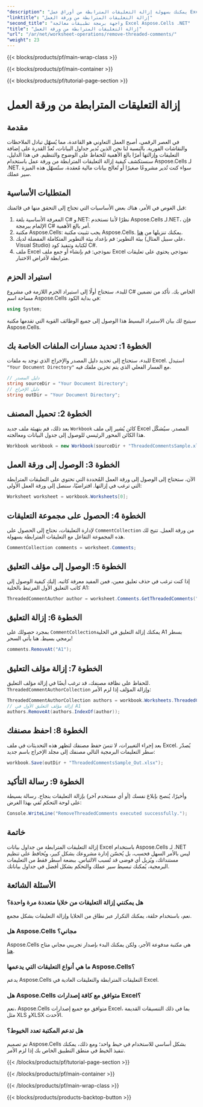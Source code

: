 ```yaml
---
"description": "يمكنك بسهولة إزالة التعليقات المترابطة من أوراق عمل Excel باستخدام Aspose.Cells لـ .NET من خلال هذا الدليل المفصل. بسّط إدارة ملفات Excel."
"linktitle": "إزالة التعليقات المترابطة من ورقة العمل"
"second_title": "واجهة برمجة تطبيقات معالجة Excel Aspose.Cells .NET"
"title": "إزالة التعليقات المترابطة من ورقة العمل"
"url": "/ar/net/worksheet-operations/remove-threaded-comments/"
"weight": 23
---
```


{{< blocks/products/pf/main-wrap-class >}}

{{< blocks/products/pf/main-container >}}

{{< blocks/products/pf/tutorial-page-section >}}

# إزالة التعليقات المترابطة من ورقة العمل

## مقدمة
في العصر الرقمي، أصبح العمل التعاوني هو القاعدة، مما يُسهّل تبادل الملاحظات والنقاشات الفورية. بالنسبة لنا نحن الذين نُدير جداول البيانات، تُعدّ القدرة على إضافة التعليقات وإزالتها أمرًا بالغ الأهمية للحفاظ على الوضوح والتنظيم. في هذا الدليل، سنستكشف كيفية إزالة التعليقات المترابطة من ورقة عمل باستخدام Aspose.Cells لـ .NET. سواء كنت تُدير مشروعًا صغيرًا أو تُعالج بيانات مالية مُعقدة، ستُسهّل هذه الميزة سير عملك.
## المتطلبات الأساسية
قبل الغوص في الأمر، هناك بعض الأساسيات التي تحتاج إلى التحقق منها في قائمتك:
1. المعرفة الأساسية بلغة C# و.NET: نظرًا لأننا نستخدم Aspose.Cells لـ.NET، فإن الإلمام ببرمجة C# أمر بالغ الأهمية.
2. مكتبة Aspose.Cells: يجب تثبيت مكتبة Aspose.Cells. يمكنك تنزيلها من [هنا](https://releases.aspose.com/cells/net/).
3. بيئة التطوير: قم بإعداد بيئة التطوير المتكاملة المفضلة لديك (على سبيل المثال، Visual Studio) لكتابة وتنفيذ كود C#.
4. ملف Excel نموذجي: قم بإنشاء أو جمع ملف Excel نموذجي يحتوي على تعليقات مترابطة لأغراض الاختبار.
## استيراد الحزم
للبدء، ستحتاج أولًا إلى استيراد الحزم اللازمة في مشروع C# الخاص بك. تأكد من تضمين مساحة اسم Aspose.Cells في بداية الكود:
```csharp
using System;
```
سيتيح لك بيان الاستيراد البسيط هذا الوصول إلى جميع الوظائف القوية التي تقدمها مكتبة Aspose.Cells.
## الخطوة 1: تحديد مسارات الملفات الخاصة بك
للبدء، ستحتاج إلى تحديد دليل المصدر والإخراج الذي توجد به ملفات Excel. استبدل `"Your Document Directory"` مع المسار الفعلي الذي يتم تخزين ملفك فيه.
```csharp
// دليل المصدر
string sourceDir = "Your Document Directory";
// دليل الإخراج
string outDir = "Your Document Directory";
```
## الخطوة 2: تحميل المصنف
بعد ذلك، قم بتهيئة ملف جديد `Workbook` كائن يُشير إلى ملف Excel المصدر. سيُشكّل هذا الكائن المحور الرئيسي للوصول إلى جدول البيانات ومعالجته.
```csharp
Workbook workbook = new Workbook(sourceDir + "ThreadedCommentsSample.xlsx");
```
## الخطوة 3: الوصول إلى ورقة العمل
الآن، ستحتاج إلى الوصول إلى ورقة العمل المُحددة التي تحتوي على التعليقات المترابطة التي ترغب في إزالتها. افتراضيًا، سنصل إلى ورقة العمل الأولى:
```csharp
Worksheet worksheet = workbook.Worksheets[0];
```
## الخطوة 4: الحصول على مجموعة التعليقات
لإدارة التعليقات، نحتاج إلى الحصول على `CommentCollection` من ورقة العمل. تتيح لك هذه المجموعة التفاعل مع التعليقات المترابطة بسهولة.
```csharp
CommentCollection comments = worksheet.Comments;
```
## الخطوة 5: الوصول إلى مؤلف التعليق
إذا كنت ترغب في حذف تعليق معين، فمن المفيد معرفة كاتبه. إليك كيفية الوصول إلى كاتب التعليق الأول المرتبط بالخلية A1:
```csharp
ThreadedCommentAuthor author = worksheet.Comments.GetThreadedComments("A1")[0].Author;
```
## الخطوة 6: إزالة التعليق
بمجرد حصولك على `CommentCollection`يمكنك إزالة التعليق في الخلية A1 بسطر برمجي بسيط. هنا يأتي السحر!
```csharp
comments.RemoveAt("A1");
```
## الخطوة 7: إزالة مؤلف التعليق
للحفاظ على نظافة مصنفك، قد ترغب أيضًا في إزالة مؤلف التعليق. `ThreadedCommentAuthorCollection` وإزالة المؤلف إذا لزم الأمر:
```csharp
ThreadedCommentAuthorCollection authors = workbook.Worksheets.ThreadedCommentAuthors;
// إزالة مؤلف التعليق الأول في A1
authors.RemoveAt(authors.IndexOf(author));
```
## الخطوة 8: احفظ مصنفك
بعد إجراء التغييرات، لا تنسَ حفظ مصنفك لتظهر هذه التحديثات في ملف Excel. يُصدّر سطر التعليمات البرمجية التالي مصنفك إلى مجلد الإخراج باسم جديد:
```csharp
workbook.Save(outDir + "ThreadedCommentsSample_Out.xlsx");
```
## الخطوة 9: رسالة التأكيد
وأخيرًا، يُنصح بإبلاغ نفسك (أو أي مستخدم آخر) بإزالة التعليقات بنجاح. رسالة بسيطة على لوحة التحكم تُفي بهذا الغرض:
```csharp
Console.WriteLine("RemoveThreadedComments executed successfully.");
```
## خاتمة
إزالة التعليقات المترابطة من جداول بيانات Excel باستخدام Aspose.Cells لـ .NET ليس بالأمر السهل فحسب، بل يُحسّن إدارة مشروعك بشكل كبير، ويُحافظ على تنظيم مستنداتك، ويُزيل أي فوضى قد تُسبب الالتباس. ببضعة أسطر فقط من التعليمات البرمجية، يُمكنك تبسيط سير عملك والتحكم بشكل أفضل في جداول بياناتك.
## الأسئلة الشائعة
### هل يمكنني إزالة التعليقات من خلايا متعددة مرة واحدة؟
نعم، باستخدام حلقة، يمكنك التكرار عبر نطاق من الخلايا وإزالة التعليقات بشكل مجمع.
### هل Aspose.Cells مجاني؟
Aspose.Cells هي مكتبة مدفوعة الأجر، ولكن يمكنك البدء بإصدار تجريبي مجاني متاح [هنا](https://releases.aspose.com/).
### ما هي أنواع التعليقات التي يدعمها Aspose.Cells؟
يدعم Aspose.Cells التعليقات المترابطة والتعليقات العادية في Excel.
### هل Aspose.Cells متوافق مع كافة إصدارات Excel؟
نعم، Aspose.Cells متوافق مع جميع إصدارات Excel، بما في ذلك التنسيقات القديمة مثل XLS وXLSX الأحدث.
### هل تدعم المكتبة تعدد الخيوط؟
تم تصميم Aspose.Cells بشكل أساسي للاستخدام في خيط واحد؛ ومع ذلك، يمكنك تنفيذ الخيط في منطق التطبيق الخاص بك إذا لزم الأمر.


{{< /blocks/products/pf/tutorial-page-section >}}

{{< /blocks/products/pf/main-container >}}

{{< /blocks/products/pf/main-wrap-class >}}

{{< blocks/products/products-backtop-button >}}